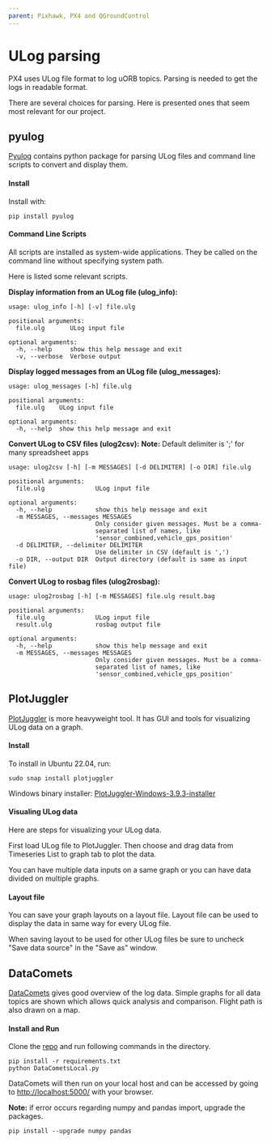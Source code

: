 ```yaml
---
parent: Pixhawk, PX4 and QGroundControl
---
```


# ULog parsing
PX4 uses ULog file format to log uORB topics. Parsing is needed to get the logs in readable format.

There are several choices for parsing. Here is presented ones that seem most relevant for our project.

## pyulog

 [Pyulog](https://github.com/PX4/pyulog#scripts) contains python package for parsing ULog files and command line scripts to convert and display them.

#### Install

Install with:
```
pip install pyulog
```

#### Command Line Scripts

All scripts are installed as system-wide applications. They be called on the command line without specifying system path.

Here is listed some relevant scripts.

**Display information from an ULog file (ulog_info):**
```
usage: ulog_info [-h] [-v] file.ulg

positional arguments:
  file.ulg       ULog input file

optional arguments:
  -h, --help     show this help message and exit
  -v, --verbose  Verbose output
```

**Display logged messages from an ULog file (ulog_messages):**
```
usage: ulog_messages [-h] file.ulg

positional arguments:
  file.ulg    ULog input file

optional arguments:
  -h, --help  show this help message and exit
```

**Convert ULog to CSV files (ulog2csv):**
**Note:** Default delimiter is ';' for many spreadsheet apps
```
usage: ulog2csv [-h] [-m MESSAGES] [-d DELIMITER] [-o DIR] file.ulg

positional arguments:
  file.ulg              ULog input file

optional arguments:
  -h, --help            show this help message and exit
  -m MESSAGES, --messages MESSAGES
                        Only consider given messages. Must be a comma-
                        separated list of names, like
                        'sensor_combined,vehicle_gps_position'
  -d DELIMITER, --delimiter DELIMITER
                        Use delimiter in CSV (default is ',')
  -o DIR, --output DIR  Output directory (default is same as input file)
```

**Convert ULog to rosbag files (ulog2rosbag):**
```
usage: ulog2rosbag [-h] [-m MESSAGES] file.ulg result.bag

positional arguments:
  file.ulg              ULog input file
  result.ulg            rosbag output file

optional arguments:
  -h, --help            show this help message and exit
  -m MESSAGES, --messages MESSAGES
                        Only consider given messages. Must be a comma-
                        separated list of names, like
                        'sensor_combined,vehicle_gps_position'
```


## PlotJuggler
[PlotJuggler](https://github.com/facontidavide/PlotJuggler) is more heavyweight tool. It has GUI and tools for visualizing ULog data on a graph.

#### Install

To install in Ubuntu 22.04, run:
```
sudo snap install plotjuggler
```

Windows binary installer: [PlotJuggler-Windows-3.9.3-installer](https://github.com/facontidavide/PlotJuggler/releases/download/3.9.3/PlotJuggler-Windows-3.9.3-installer.exe)

#### Visualing ULog data

Here are steps for visualizing your ULog data.

First load ULog file to PlotJuggler. Then choose and drag data from Timeseries List to graph tab to plot the data. 

You can have multiple data inputs on a same graph or you can have data divided on multiple graphs. 

#### Layout file

You can save your graph layouts on a layout file. Layout file can be used to display the data in same way for every ULog file.

When saving layout to be used for other ULog files be sure to uncheck "Save data source" in the "Save as" window.


## DataComets
[DataComets](https://github.com/dsaffo/DataComets?tab=readme-ov-file) gives good overview of the log data. Simple graphs for all data topics are shown which allows quick analysis and comparison. Flight path is also drawn on a map.

#### Install and Run
Clone the [repo](https://github.com/dsaffo/DataComets?tab=readme-ov-file) and run following commands in the directory.
```
pip install -r requirements.txt
python DataCometsLocal.py
```

DataComets will then run on your local host and can be accessed by going to <http://localhost:5000/> with your browser.

**Note:** if error occurs regarding numpy and pandas import, upgrade the packages.
```
pip install --upgrade numpy pandas
```